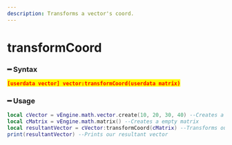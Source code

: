 ```yaml
---
description: Transforms a vector's coord.
---
```


# transformCoord

### ━ Syntax

<mark style="color:red;">**`[userdata vector] vector:transformCoord(userdata matrix)`**</mark>

### ━ Usage

```lua
local cVector = vEngine.math.vector.create(10, 20, 30, 40) --Creates a new vector
local cMatrix = vEngine.math.matrix() --Creates a empty matrix
local resultantVector = cVector:transformCoord(cMatrix) --Transforms our vector's coord
print(resultantVector) --Prints our resultant vector
```
